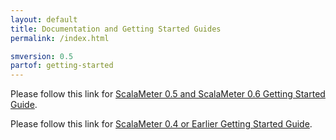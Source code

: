 ```yaml
---
layout: default
title: Documentation and Getting Started Guides
permalink: /index.html

smversion: 0.5
partof: getting-started
---
```



Please follow this link for [ScalaMeter 0.5 and ScalaMeter 0.6 Getting Started Guide](/home/gettingstarted/0.5/).

Please follow this link for [ScalaMeter 0.4 or Earlier Getting Started Guide](/home/gettingstarted/0.4/).

